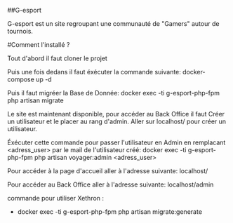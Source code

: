 ##G-esport

G-esport est un site regroupant une communauté de "Gamers" autour de tournois.

#Comment l'installé ? 

Tout d'abord il faut cloner le projet

Puis une fois dedans il faut éxécuter la commande suivante:
docker-compose up -d

Puis il faut migréer la Base de Donnée: 
docker exec -ti g-esport-php-fpm php artisan migrate

Le site est maintenant disponible, pour accéder au Back Office il faut Créer un utilisateur et le placer au rang d'admin.
Aller sur localhost/ pour créer un utilisateur.

Éxécuter cette commande pour passer l'utilisateur en Admin en remplacant <adress_user> par le mail de l'utilisateur créé:
docker exec -ti g-esport-php-fpm php artisan voyager:admin <adress_user>

Pour accéder à la page d'accueil aller à l'adresse suivante:
localhost/

Pour accéder au Back Office aller à l'adresse suivante:
localhost/admin

commande pour utiliser Xethron :

- docker exec -ti g-esport-php-fpm php artisan migrate:generate